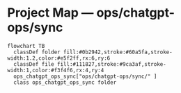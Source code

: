 # Project Map — ops/chatgpt-ops/sync

```mermaid
flowchart TB
  classDef folder fill:#0b2942,stroke:#60a5fa,stroke-width:1.2,color:#e5f2ff,rx:6,ry:6
  classDef file fill:#111827,stroke:#9ca3af,stroke-width:1,color:#f3f4f6,rx:4,ry:4
  ops_chatgpt_ops_sync["ops/chatgpt-ops/sync/" ]
  class ops_chatgpt_ops_sync folder
```
